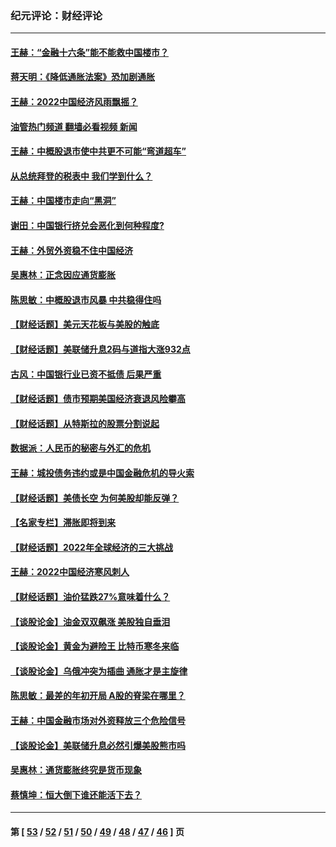 ### 纪元评论：财经评论
---
#### [王赫：“金融十六条”能不能救中国楼市？](../../pages/nsc1026/n13868431.md?11290330) 
#### [蒋天明：《降低通胀法案》恐加剧通胀](../../pages/nsc1026/n13806996.md?11290330) 
#### [王赫：2022中国经济风雨飘摇？](../../pages/nsc1026/n13803207.md?11290330) 
#### [油管热门频道 翻墙必看视频 新闻](ok?11290330)
#### [王赫：中概股退市使中共更不可能“弯道超车”](../../pages/nsc1026/n13802858.md?11290330) 
#### [从总统拜登的税表中 我们学到什么？](../../pages/nsc1026/n13773081.md?11290330) 
#### [王赫：中国楼市走向“黑洞”](../../pages/nsc1026/n13770647.md?11290330) 
#### [谢田：中国银行挤兑会恶化到何种程度?](../../pages/nsc1026/n13766965.md?11290330) 
#### [王赫：外贸外资稳不住中国经济](../../pages/nsc1026/n13753933.md?11290330) 
#### [吴惠林：正念因应通货膨胀](../../pages/nsc1026/n13750350.md?11290330) 
#### [陈思敏：中概股退市风暴 中共稳得住吗](../../pages/nsc1026/n13738978.md?11290330) 
#### [【财经话题】美元天花板与美股的触底](../../pages/nsc1026/n13736495.md?11290330) 
#### [【财经话题】美联储升息2码与道指大涨932点](../../pages/nsc1026/n13727377.md?11290330) 
#### [古风：中国银行业已资不抵债 后果严重](../../pages/nsc1026/n13726111.md?11290330) 
#### [【财经话题】债市预期美国经济衰退风险攀高](../../pages/nsc1026/n13698043.md?11290330) 
#### [【财经话题】从特斯拉的股票分割说起](../../pages/nsc1026/n13679733.md?11290330) 
#### [数据派：人民币的秘密与外汇的危机](../../pages/nsc1026/n13667092.md?11290330) 
#### [王赫：城投债务违约或是中国金融危机的导火索](../../pages/nsc1026/n13665322.md?11290330) 
#### [【财经话题】美债长空 为何美股却能反弹？](../../pages/nsc1026/n13665895.md?11290330) 
#### [【名家专栏】滞胀即将到来](../../pages/nsc1026/n13658171.md?11290330) 
#### [【财经话题】2022年全球经济的三大挑战](../../pages/nsc1026/n13654423.md?11290330) 
#### [王赫：2022中国经济寒风刺人](../../pages/nsc1026/n13651403.md?11290330) 
#### [【财经话题】油价猛跌27%意味着什么？](../../pages/nsc1026/n13648767.md?11290330) 
#### [【谈股论金】油金双双飙涨 美股独自垂泪](../../pages/nsc1026/n13631742.md?11290330) 
#### [【谈股论金】黄金为避险王 比特币寒冬来临](../../pages/nsc1026/n13600406.md?11290330) 
#### [【谈股论金】乌俄冲突为插曲 通胀才是主旋律](../../pages/nsc1026/n13576797.md?11290330) 
#### [陈思敏：最差的年初开局 A股的脊梁在哪里？](../../pages/nsc1026/n13558359.md?11290330) 
#### [王赫：中国金融市场对外资释放三个危险信号](../../pages/nsc1026/n13546389.md?11290330) 
#### [【谈股论金】美联储升息必然引爆美股熊市吗](../../pages/nsc1026/n13519194.md?11290330) 
#### [吴惠林：通货膨胀终究是货币现象](../../pages/nsc1026/n13512979.md?11290330) 
#### [蔡慎坤：恒大倒下谁还能活下去？](../../pages/nsc1026/n13501831.md?11290330) 

---
#### 第 [ [53](./53.md?11290330) / [52](./52.md?11290330) / [51](./51.md?11290330) / [50](./50.md?11290330) / [49](./49.md?11290330) / [48](./48.md?11290330) / [47](./47.md?11290330) / [46](./46.md?11290330) ] 页
